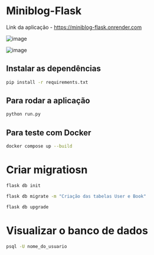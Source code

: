 # Miniblog-Flask

Link da aplicação - https://miniblog-flask.onrender.com

![image](https://github.com/user-attachments/assets/14cb5f50-07e2-4f47-8606-d9d48f93c072)


![image](https://github.com/user-attachments/assets/3eda24a8-1134-4c70-90e5-caa9e4d8694e)


## Instalar as dependências 
```sh
pip install -r requirements.txt
```

## Para rodar a aplicação 

```sh
python run.py

```


## Para teste com Docker 
```sh
docker compose up --build
```

# Criar migratiosn 
```sh
flask db init

flask db migrate -m "Criação das tabelas User e Book"

flask db upgrade
```

# Visualizar o banco de dados 

```sh
psql -U nome_do_usuario
```